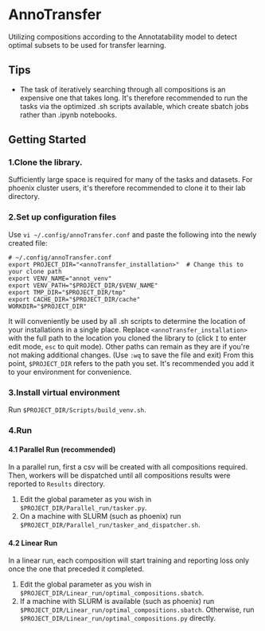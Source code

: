 # AnnoTransfer
Utilizing compositions according to the Annotatability model to detect optimal subsets to be used for transfer learning.

## Tips
- The task of iteratively searching through all compositions is an expensive one that takes long. It's therefore recommended to run the tasks via the optimized .sh scripts available, which create sbatch jobs rather than .ipynb notebooks.

## Getting Started
### 1.Clone the library. 
Sufficiently large space is required for many of the tasks and datasets. For phoenix cluster users, it's therefore recommended to clone it to their lab directory.
### 2.Set up configuration files
Use `vi ~/.config/annoTransfer.conf` and paste the following into the newly created file:
```
# ~/.config/annoTransfer.conf
export PROJECT_DIR="<annoTransfer_installation>"  # Change this to your clone path
export VENV_NAME="annot_venv"
export VENV_PATH="$PROJECT_DIR/$VENV_NAME"
export TMP_DIR="$PROJECT_DIR/tmp"
export CACHE_DIR="$PROJECT_DIR/cache"
WORKDIR="$PROJECT_DIR"
```
It will conveniently be used by all .sh scripts to determine the location of your installations in a single place.
Replace `<annoTransfer_installation>` with the full path to the location you cloned the library to (click `I` to enter edit mode, `esc` to quit mode).
Other paths can remain as they are if you're not making additional changes.
(Use `:wq` to save the file and exit)
From this point, `$PROJECT_DIR` refers to the path you set. It's recommended you add it to your environment for convenience.
### 3.Install virtual environment
Run `$PROJECT_DIR/Scripts/build_venv.sh`.
### 4.Run
#### 4.1 Parallel Run (recommended)
In a parallel run, first a csv will be created with all compositions required. Then, workers will be dispatched until all compositions results were reported to `Results` directory.
1. Edit the global parameter as you wish in `$PROJECT_DIR/Parallel_run/tasker.py`.
2. On a machine with SLURM (such as phoenix) run `$PROJECT_DIR/Parallel_run/tasker_and_dispatcher.sh`.
#### 4.2 Linear Run
In a linear run, each composition will start training and reporting loss only once the one that preceded it completed.
1. Edit the global parameter as you wish in `$PROJECT_DIR/Linear_run/optimal_compositions.sbatch`.
2. If a machine with SLURM is available (such as phoenix) run `$PROJECT_DIR/Linear_run/optimal_compositions.sbatch`.
Otherwise, run `$PROJECT_DIR/Linear_run/optimal_compositions.py` directly.
